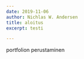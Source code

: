 ```yaml
---
date: 2019-11-06
author: Nichlas W. Andersen
title: aloitus
excerpt: testi

---
```

portfolion perustaminen